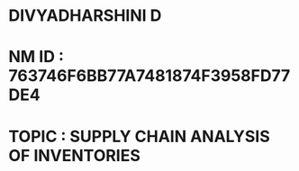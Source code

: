 # DIVYADHARSHINI D
# NM ID : 763746F6BB77A7481874F3958FD77DE4
# TOPIC : SUPPLY CHAIN ANALYSIS OF INVENTORIES
